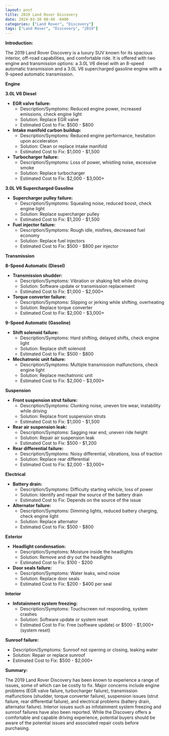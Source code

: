 ```yaml
---
layout: post
title: 2019 Land Rover Discovery
date: 2024-03-30 00:49 -0400
categories: ["Land Rover", "Discovery"]
tags: ["Land Rover", "Discovery", "2019"]
---
```

**Introduction:**

The 2019 Land Rover Discovery is a luxury SUV known for its spacious interior, off-road capabilities, and comfortable ride. It is offered with two engine and transmission options: a 3.0L V6 diesel with an 8-speed automatic transmission and a 3.0L V6 supercharged gasoline engine with a 9-speed automatic transmission.

**Engine**

**3.0L V6 Diesel**
* **EGR valve failure:**
    * Description/Symptoms: Reduced engine power, increased emissions, check engine light
    * Solution: Replace EGR valve
    * Estimated Cost to Fix: $500 - $800
* **Intake manifold carbon buildup:**
    * Description/Symptoms: Reduced engine performance, hesitation upon acceleration
    * Solution: Clean or replace intake manifold
    * Estimated Cost to Fix: $1,000 - $1,500
* **Turbocharger failure:**
    * Description/Symptoms: Loss of power, whistling noise, excessive smoke
    * Solution: Replace turbocharger
    * Estimated Cost to Fix: $2,000 - $3,000+

**3.0L V6 Supercharged Gasoline**
* **Supercharger pulley failure:**
    * Description/Symptoms: Squealing noise, reduced boost, check engine light
    * Solution: Replace supercharger pulley
    * Estimated Cost to Fix: $1,200 - $1,500
* **Fuel injector failure:**
    * Description/Symptoms: Rough idle, misfires, decreased fuel economy
    * Solution: Replace fuel injectors
    * Estimated Cost to Fix: $500 - $800 per injector

**Transmission**

**8-Speed Automatic (Diesel)**
* **Transmission shudder:**
    * Description/Symptoms: Vibration or shaking felt while driving
    * Solution: Software update or transmission replacement
    * Estimated Cost to Fix: $1,000 - $2,000+
* **Torque converter failure:**
    * Description/Symptoms: Slipping or jerking while shifting, overheating
    * Solution: Replace torque converter
    * Estimated Cost to Fix: $2,000 - $3,000+

**9-Speed Automatic (Gasoline)**
* **Shift solenoid failure:**
    * Description/Symptoms: Hard shifting, delayed shifts, check engine light
    * Solution: Replace shift solenoid
    * Estimated Cost to Fix: $500 - $800
* **Mechatronic unit failure:**
    * Description/Symptoms: Multiple transmission malfunctions, check engine light
    * Solution: Replace mechatronic unit
    * Estimated Cost to Fix: $2,000 - $3,000+

**Suspension**

* **Front suspension strut failure:**
    * Description/Symptoms: Clunking noise, uneven tire wear, instability while driving
    * Solution: Replace front suspension struts
    * Estimated Cost to Fix: $1,000 - $1,500
* **Rear air suspension leak:**
    * Description/Symptoms: Sagging rear end, uneven ride height
    * Solution: Repair air suspension leak
    * Estimated Cost to Fix: $500 - $1,200
* **Rear differential failure:**
    * Description/Symptoms: Noisy differential, vibrations, loss of traction
    * Solution: Replace rear differential
    * Estimated Cost to Fix: $2,000 - $3,000+

**Electrical**

* **Battery drain:**
    * Description/Symptoms: Difficulty starting vehicle, loss of power
    * Solution: Identify and repair the source of the battery drain
    * Estimated Cost to Fix: Depends on the source of the issue
* **Alternator failure:**
    * Description/Symptoms: Dimming lights, reduced battery charging, check engine light
    * Solution: Replace alternator
    * Estimated Cost to Fix: $500 - $800

**Exterior**

* **Headlight condensation:**
    * Description/Symptoms: Moisture inside the headlights
    * Solution: Remove and dry out the headlights
    * Estimated Cost to Fix: $100 - $200
* **Door seals failure:**
    * Description/Symptoms: Water leaks, wind noise
    * Solution: Replace door seals
    * Estimated Cost to Fix: $200 - $400 per seal

**Interior**

* **Infotainment system freezing:**
    * Description/Symptoms: Touchscreen not responding, system crashes
    * Solution: Software update or system reset
    * Estimated Cost to Fix: Free (software update) or $500 - $1,000+ (system reset)

**Sunroof failure:**
* Description/Symptoms: Sunroof not opening or closing, leaking water
* Solution: Repair or replace sunroof
* Estimated Cost to Fix: $500 - $2,000+

**Summary:**

The 2019 Land Rover Discovery has been known to experience a range of issues, some of which can be costly to fix. Major concerns include engine problems (EGR valve failure, turbocharger failure), transmission malfunctions (shudder, torque converter failure), suspension issues (strut failure, rear differential failure), and electrical problems (battery drain, alternator failure). Interior issues such as infotainment system freezing and sunroof failures have also been reported. While the Discovery offers a comfortable and capable driving experience, potential buyers should be aware of the potential issues and associated repair costs before purchasing.
